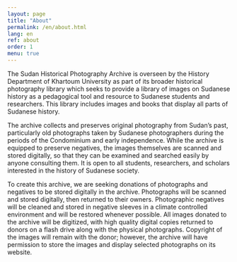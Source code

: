 ```yaml
---
layout: page
title: "About"
permalink: /en/about.html
lang: en
ref: about
order: 1
menu: true
---
```



The Sudan Historical Photography Archive is overseen by the History Department of Khartoum University as part of its broader historical photography library which seeks to provide a library of images on Sudanese history as a pedagogical tool and resource to Sudanese students and researchers. This library includes images and books that display all parts of Sudanese history.

The archive collects and preserves original photography from Sudan’s past, particularly old photographs taken by Sudanese photographers during the periods of the Condominium and early independence. While the archive is equipped to preserve negatives, the images themselves are scanned and stored digitally, so that they can be examined and searched easily by anyone consulting them. It is open to all students, researchers, and scholars interested in the history of Sudanese society.

To create this archive, we are seeking donations of photographs and negatives to be stored digitally in the archive. Photographs will be scanned and stored digitally, then returned to their owners. Photographic negatives will be cleaned and stored in negative sleeves in a climate controlled environment and will be restored whenever possible. All images donated to the archive will be digitized, with high quality digital copies returned to donors on a flash drive along with the physical photographs. Copyright of the images will remain with the donor; however, the archive will have permission to store the images and display selected photographs on its website.
